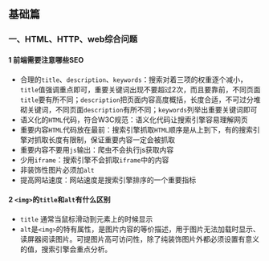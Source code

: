 ## 基础篇

### **一、HTML、HTTP、web综合问题**

#### 1 前端需要注意哪些SEO

-   合理的`title`、`description`、`keywords`：搜索对着三项的权重逐个减小，`title`值强调重点即可，重要关键词出现不要超过2次，而且要靠前，不同页面`title`要有所不同；`description`把页面内容高度概括，长度合适，不可过分堆砌关键词，不同页面`description`有所不同；`keywords`列举出重要关键词即可
-   语义化的`HTML`代码，符合W3C规范：语义化代码让搜索引擎容易理解网页
-   重要内容`HTML`代码放在最前：搜索引擎抓取`HTML`顺序是从上到下，有的搜索引擎对抓取长度有限制，保证重要内容一定会被抓取
-   重要内容不要用`js`输出：爬虫不会执行js获取内容
-   少用`iframe`：搜索引擎不会抓取`iframe`中的内容
-   非装饰性图片必须加`alt`
-   提高网站速度：网站速度是搜索引擎排序的一个重要指标

#### 2 `<img>`的`title`和`alt`有什么区别

-   `title` 通常当鼠标滑动到元素上的时候显示
-   `alt`是`<img>`的特有属性，是图片内容的等价描述，用于图片无法加载时显示、读屏器阅读图片。可提图片高可访问性，除了纯装饰图片外都必须设置有意义的值，搜索引擎会重点分析。

